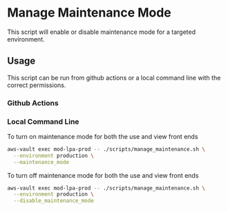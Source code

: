 # Manage Maintenance Mode

This script will enable or disable maintenance mode for a targeted environment.

## Usage

This script can be run from github actions or a local command line with the correct permissions.

### Github Actions




### Local Command Line

To turn on maintenance mode for both the use and view front ends

``` bash
aws-vault exec mod-lpa-prod -- ./scripts/manage_maintenance.sh \
  --environment production \
  --maintenance_mode
```

To turn off maintenance mode for both the use and view front ends

``` bash
aws-vault exec mod-lpa-prod -- ./scripts/manage_maintenance.sh \
  --environment production \
  --disable_maintenance_mode
```
